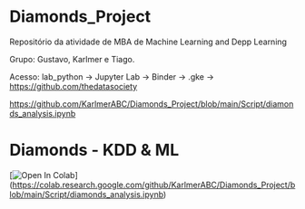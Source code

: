 # Diamonds_Project

  Repositório da atividade de MBA de Machine Learning and Depp Learning 

  Grupo: Gustavo, Karlmer e Tiago.
  
  Acesso: lab_python -> Jupyter Lab -> Binder -> .gke -> https://github.com/thedatasociety
  
  https://github.com/KarlmerABC/Diamonds_Project/blob/main/Script/diamonds_analysis.ipynb

# Diamonds - KDD & ML
[![Open In Colab](https://colab.research.google.com/assets/colab-badge.svg)]
(https://colab.research.google.com/github/KarlmerABC/Diamonds_Project/blob/main/Script/diamonds_analysis.ipynb)
